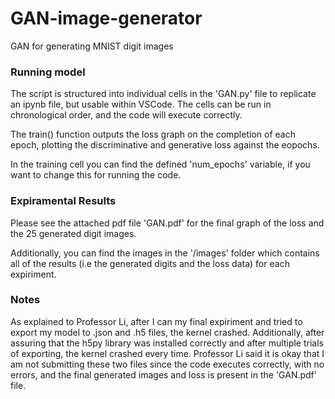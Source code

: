 # GAN-image-generator

GAN for generating MNIST digit images

### Running model

The script is structured into individual cells in the 'GAN.py' file to replicate an ipynb file, but usable within VSCode. The cells can be run in chronological order, and the code will execute correctly.

The train() function outputs the loss graph on the completion of each epoch, plotting the discriminative and generative loss against the eopochs.

In the training cell you can find the defined 'num_epochs' variable, if you want to change this for running the code.


### Expiramental Results

Please see the attached pdf file 'GAN.pdf' for the final graph of the loss and the 25 generated digit images.

Additionally, you can find the images in the '/images' folder which contains all of the results (i.e the generated digits and the loss data) for each expiriment.


### Notes

As explained to Professor Li, after I can my final expiriment and tried to export my model to .json and .h5 files, the kernel crashed. Additionally, after assuring that the h5py library was installed correctly and after multiple trials of exporting, the kernel crashed every time. Professor Li said it is okay that I am not submitting these two files since the code executes correctly, with no errors, and the final generated images and loss is present in the 'GAN.pdf' file.